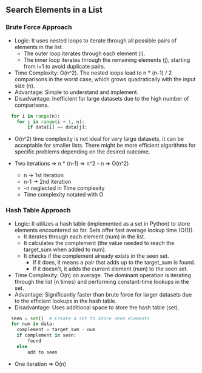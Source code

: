 ## Search Elements in a List

### Brute Force Approach

- Logic: It uses nested loops to iterate through all possible pairs of elements in the list.
    - The outer loop iterates through each element (i).
    - The inner loop iterates through the remaining elements (j), starting from i+1 to avoid duplicate pairs.
- Time Complexity: O(n^2). The nested loops lead to n * (n-1) / 2 comparisons in the worst case, which grows quadratically with the input size (n).
- Advantage: Simple to understand and implement.
- Disadvantage: Inefficient for large datasets due to the high number of comparisons.

```python
  for i in range(n):
    for j in range(i + 1, n):
        if data[i] == data[j]:
```

- O(n^2) time complexity is not ideal for very large datasets, it can be acceptable for smaller lists. There might be more efficient algorithms for specific problems depending on the desired outcome.

- Two iterations => n * (n-1) => n^2 - n => O(n^2)
    - n -> 1st iteration
    - n-1 -> 2nd iteration
    - -n neglected in Time complexity
    - Time complexity notated with O

### Hash Table Approach

- Logic: It utilizes a hash table (implemented as a set in Python) to store elements encountered so far. Sets offer fast average lookup time (O(1)).
    - It iterates through each element (num) in the list.
    - It calculates the complement (the value needed to reach the target_sum when added to num).
    - It checks if the complement already exists in the seen set.
        - If it does, it means a pair that adds up to the target_sum is found.
        - If it doesn't, it adds the current element (num) to the seen set.
- Time Complexity: O(n) on average. The dominant operation is iterating through the list (n times) and performing constant-time lookups in the set.
- Advantage: Significantly faster than brute force for larger datasets due to the efficient lookups in the hash table.
- Disadvantage: Uses additional space to store the hash table (set).

```python
  seen = set()  # Create a set to store seen elements
  for num in data:
    complement = target_sum - num
    if complement in seen:
        found
    else
        add to seen
```

- One iteration => O(n)